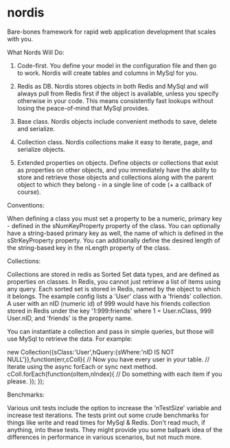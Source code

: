 nordis
=====

Bare-bones framework for rapid web application development that scales with you.

What Nords Will Do:

1. Code-first. You define your model in the configuration file and then go to work. Nordis will create tables
and columns in MySql for you.

2. Redis as DB. Nordis stores objects in both Redis and MySql and will always pull from Redis first if the object is available,
unless you specify otherwise in your code. This means consistently fast lookups without losing the peace-of-mind that
MySql provides.

3. Base class. Nordis objects include convenient methods to save, delete and serialize.

4. Collection class. Nordis collections make it easy to iterate, page, and serialize objects.

5. Extended properties on objects. Define objects or collections that exist as properties on other objects,
and you immediately have the ability to store and retrieve those objects and collections along with the parent object to
which they belong - in a single line of code (+ a callback of course).


Conventions:

When defining a class you must set a property to be a numeric, primary key - defined in the sNumKeyProperty property of the class.
You can optionally have a string-based primary key as well, the name of which is defined in the sStrKeyProperty property. You can additionally
define the desired length of the string-based key in the nLength property of the class.


Collections:

Collections are stored in redis as Sorted Set data types, and are defined as properties on classes. In Redis, you cannot
just retrieve a list of items using any query.  Each sorted set is stored in Redis, named by the object to which it belongs.
The example config lists a 'User' class with a 'friends' collection. A user with an nID (numeric id) of 999 would have his friends
collection stored in Redis under the key '1:999:friends' where 1 = User.nClass, 999 User.nID, and 'friends' is the property
name.

You can instantiate a collection and pass in simple queries, but those will use MySql to retrieve the data. For example:

new Collection({sClass:'User',hQuery:{sWhere:'nID IS NOT NULL'}},function(err,cColl){
    // Now you have every user in your table.
    // Iterate using the async forEach or sync next method.
    cColl.forEach(function(oItem,nIndex){
        // Do something with each item if you please.
    });
});

Benchmarks:

Various unit tests include the option to increase the 'nTestSize' variable and increase test iterations. The tests print
out some crude benchmarks for things like write and read times for MySql & Redis. Don't read much, if anything, into these
tests. They might provide you some ballpark idea of the differences in performance in various scenarios, but not much more.



